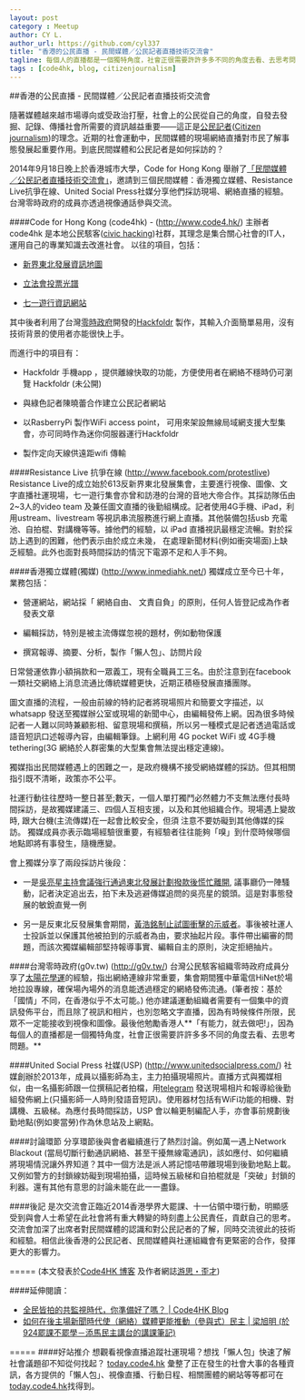 ```yaml
---
layout: post
category : Meetup
author: CY L.
author_url: https://github.com/cyl337
title: "香港的公民直播 - 民間媒體／公民記者直播技術交流會"
tagline: 每個人的直播都是一個獨特角度，社會正很需要許許多多不同的角度去看、去思考問題。
tags : [code4hk, blog, citizenjournalism]
---
```


##香港的公民直播 - 民間媒體／公民記者直播技術交流會


隨著媒體越來越市場導向或受政治打壓，社會上的公民從自己的角度，自發去發掘、記錄、傳播社會所需要的資訊越益重要——這正是[公民記者](http://zh.wikipedia.org/wiki/%E6%B0%91%E9%96%93%E8%A8%98%E8%80%85)([Citizen journalism](http://en.wikipedia.org/wiki/Citizen_journalism))的理念。近期的社會運動中，民間媒體的現場網絡直播對市民了解事態發展起重要作用。到底民間媒體和公民記者是如何採訪的？

2014年9月18日晚上於香港城市大學，Code for Hong Kong 舉辦了[「民間媒體 ／公民記者直播技術交流會」](https://www.facebook.com/events/344642262369249/)，邀請到三個民間媒體：香港獨立媒體、Resistance Live抗爭在線、United Social Press社媒分享他們採訪現場、網絡直播的經驗。台灣零時政府的成員亦透過視像通話參與交流。


####Code for Hong Kong (code4hk) - (http://www.code4.hk/)
主辦者code4hk 是本地公民駭客([civic hacking](http://www.codeforamerica.org/blog/2013/06/07/defining-civic-hacking/))社群，其理念是集合關心社會的IT人，運用自己的專業知識去改進社會。 以往的項目，包括：


- [新界東北發展資訊地圖](http://northeast.code4.hk/) 

- [立法會投票光譜](http://blog.code4.hk/open%20data/2014/04/26/legco-votes-analysis/) 

- [七一遊行資訊網站](http://hackfoldr.org/71/) 


其中後者利用了台灣[零時政府](http://g0v.tw/)開發的[Hackfoldr](http://hackfoldr.org/) 製作，其輸入介面簡單易用，沒有技術背景的使用者亦能很快上手。

而進行中的項目有：


- Hackfoldr 手機app ，提供離線快取的功能，方便使用者在網絡不穩時仍可瀏覽 Hackfoldr (未公開)

- 與綠色記者陳曉蕾合作建立公民記者網站

- 以RasberryPi 製作WiFi access point， 可用來架設無線局域網支援大型集會，亦可同時作為迷你伺服器運行Hackfoldr 

- 製作定向天線供遠距wifi 傳輸


####Resistance Live 抗爭在線 (http://www.facebook.com/protestlive)
Resistance Live的成立始於613反新界東北發展集會，主要進行視像、圖像、文字直播社運現場，七一遊行集會亦曾和訪港的台灣的音地大帝合作。其採訪隊伍由2~3人的video team 及兼任圖文直播的後勤組構成。記者使用4G手機、iPad，利用ustream、livestream 等視訊串流服務進行網上直播。其他裝備包括usb 充電池、自拍棍、對講機等等。據他們的經驗，以 iPad 直播視訊最穩定流暢。對於採訪上遇到的困難，他們表示由於成立未幾， 在處理新聞材料(例如衝突場面)上缺乏經驗。此外也面對長時間採訪的情況下電源不足和人手不夠。


####香港獨立媒體(獨媒) (http://www.inmediahk.net/)
獨媒成立至今已十年，業務包括：


- 營運網站，網站採「 網絡自由、 文責自負」的原則，任何人皆登記成為作者發表文章

- 編輯採訪，特別是被主流傳媒忽視的題材，例如動物保護

- 撰寫報導、摘要、分析，製作「懶人包」、訪問片段

日常營運依靠小額捐款和一眾義工，現有全職員工三名。由於注意到在facebook 一類社交網絡上消息流通比傳統媒體更快，近期正積極發展直播團隊。

圖文直播的流程，一般由前線的特約記者將現場照片和簡要文字描述，以whatsapp 發送至獨媒辦公室或現場的新聞中心，由編輯發佈上網。因為很多時候記者一人難以同時兼顧影相、留意現場和撰稿，所以另一種模式是記者透過電話或語音短訊口述報導內容，由編輯筆錄。上網利用 4G pocket WiFi 或 4G手機tethering(3G 網絡於人群密集的大型集會無法提出穩定連線)。

獨媒指出民間媒體遇上的困難之一，是政府機構不接受網絡媒體的採訪。但其相關指引既不清晰，政策亦不公平。

社運行動往往歷時一整日甚至;數天，一個人單打獨鬥必然體力不支無法應付長時間採訪，是故獨媒建議三、四個人互相支援，以及和其他組織合作。現場遇上變故時, 跟大台機(主流傳媒)在一起會比較安全，但須 注意不要妨礙到其他傳媒的採訪。 獨媒成員亦表示臨場經驗很重要，有經驗者往往能夠「嗅」到什麼時候哪個地點即將有事發生，隨機應變。

會上獨媒分享了兩段採訪片後段：


- 一是[吳亮星主持會議強行通過東北發展計劃撥款後慌忙離開](http://youtu.be/FCHLMaae618), 議事廳仍一陣騷動，記者決定追出去，拍下未及逃避傳媒追問的吳亮星的鏡頭。這是對事態發展的敏銳直覺一例

- 另一是反東北反發展集會期間，[黃浩銘制止試圖衝擊的示威者](http://youtu.be/Uj0rpSMn0p8)。事後被社運人士投訴並以保護其他被拍到的示威者為由，要求抽起片段。事件帶出編審的問題，而該次獨媒編輯部堅持報導事實、編輯自主的原則，決定拒絕抽片。


####台灣零時政府(g0v.tw) (http://g0v.tw/)
台灣公民駭客組織零時政府成員分享了[太陽花學運](http://zh.wikipedia.org/wiki/%E5%A4%AA%E9%99%BD%E8%8A%B1%E5%AD%B8%E9%81%8B)的經驗，指出網絡連線非常重要，集會期間獲中華電信HiNet於場地拉設專線，確保場內場外的消息能透過穩定的網絡發佈流通。(筆者按：基於「國情」不同，在香港似乎不太可能。) 他亦建議運動組織者需要有一個集中的資訊發佈平台，而且除了視訊和相片，也別忽略文字直播，因為有時候條件所限，民眾不一定能接收到視像和圖像。最後他勉勵香港人**「有能力，就去做吧!」，因為每個人的直播都是一個獨特角度，社會正很需要許許多多不同的角度去看、去思考問題。**


####United Social Press 社媒(USP) (http://www.unitedsocialpress.com/)
社媒創辦於2013年，成員以攝影師為主，主力拍攝現場照片。直播方式與獨媒相似，由一名攝影師跟一位撰稿記者拍檔，用[telegram](http://telegram.org/) 發送現場相片和報導給後勤組發佈網上(只攝影師一人時則發語音短訊)。使用器材包括有WiFi功能的相機、對講機、五級梯。為應付長時間採訪，USP 會以輪更制編配人手，亦會事前規劃後勤地點(例如麥當勞)作為休息站及上網點。


####討論環節
分享環節後與會者繼續進行了熱烈討論。例如萬一遇上Network Blackout (當局切斷行動通訊網絡、甚至干擾無線電通訊)，該如應付、如何繼續將現場情況讓外界知道？其中一個方法是派人將記憶咭帶離現場到後勤地點上載。又例如警方的封鎖線妨礙到現場拍攝，這時候五級梯和自拍棍就是「突破」封鎖的利器。還有其他有意思的討論未能在此一一盡錄。


####後記
是次交流會正臨近2014香港學界大罷課、十一佔領中環行動，明顯感受到與會人士希望在此社會將有重大轉變的時刻盡上公民責任，貢獻自己的思考。交流會加深了出席者對民間媒體的認識和對公民記者的了解，同時交流彼此的技術和經驗。相信此後香港的公民記者、民間媒體與社運組織會有更緊密的合作，發揮更大的影響力。


=====
(本文發表於[Code4HK 博客](http://blog.code4.hk/2014/09/25/citizen-journalists-meetup-writeup) 及作者網誌[游思・歪才](http://cyl-notes.blogspot.hk/2014/09/blog-post-citizen-journalists-meetup-writeup.html))


####延伸閱讀：
- [全民皆拍的共監視時代，你準備好了嗎？ | Code4HK Blog](http://blog.code4.hk/technology%20in%20society/2014/09/16/age-of-coveillance/)
- [如何在後主場新聞時代使（網絡）媒體更能推動（參與式）民主 | 梁旭明 (於924罷課不罷學－添馬民主講台的講課筆記)](http://teachersupportstudentstrike.sayit.mysociety.org/speech/601592)


=====
####好站推介
想觀看視像直播追蹤社運現場？想找「懶人包」快速了解社會議題卻不知從何找起？
[today.code4.hk](http://today.code4.hk/) 彙整了正在發生的社會大事的各種資訊，各方提供的「懶人包」、視像直播、行動日程、相關團體的網站等等都可在[today.code4.hk](http://today.code4.hk/)找得到。
